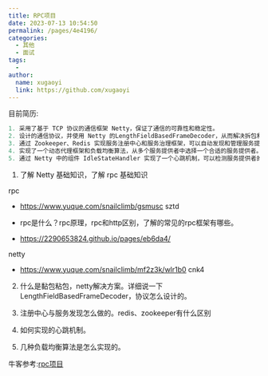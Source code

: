 ```yaml
---
title: RPC项目
date: 2023-07-13 10:54:50
permalink: /pages/4e4196/
categories:
  - 其他
  - 面试
tags:
  - 
author: 
  name: xugaoyi
  link: https://github.com/xugaoyi
---
```

目前简历:

```java
1. 采用了基于 TCP 协议的通信框架 Netty，保证了通信的可靠性和稳定性。
2. 设计的通信协议，并使用 Netty 的LengthFieldBasedFrameDecoder，从而解决拆包和粘包问题。
3. 通过 Zookeeper、Redis 实现服务注册中心和服务治理框架，可以自动发现和管理服务提供者。
4. 实现了一个动态代理框架和负载均衡算法，从多个服务提供者中选择一个合适的服务提供者。
5. 通过 Netty 中的组件 IdleStateHandler 实现了一个心跳机制，可以检测服务提供者的存活状态，并及时关闭对应的通道。
```

1. 了解 Netty 基础知识，了解 rpc 基础知识



rpc

- https://www.yuque.com/snailclimb/gsmusc   sztd

- rpc是什么？rpc原理，rpc和http区别，了解的常见的rpc框架有哪些。
- https://2290653824.github.io/pages/eb6da4/



netty

- https://www.yuque.com/snailclimb/mf2z3k/wlr1b0  cnk4

2. 什么是黏包粘包，netty解决方案。详细说一下LengthFieldBasedFrameDecoder，协议怎么设计的。



3. 注册中心与服务发现怎么做的。redis、zookeeper有什么区别
4. 如何实现的心跳机制。
5. 几种负载均衡算法是怎么实现的。


牛客参考:[rpc项目](https://www.nowcoder.com/discuss/508770447215890432)



